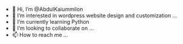 - 👋 Hi, I’m @AbdulKaiummilon
- 👀 I’m interested in wordpress website design and customization  ...
- 🌱 I’m currently learning Python
- 💞️ I’m looking to collaborate on ...
- 📫 How to reach me ...

<!---
AbdulKaiummilon/AbdulKaiummilon is a ✨ special ✨ repository because its `README.md` (this file) appears on your GitHub profile.
You can click the Preview link to take a look at your changes.
--->
